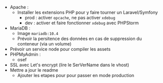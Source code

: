 - Apache : 
    - Installer les extensions PHP pour y faire tourner un Laravel/Symfony
        - prod : activer `opcache`, ne pas activer `xdebug`
        - dev : activer et faire fonctionner `xdebug` avec PHPStorm
- MariaDB :
    - Image `mariadb:10.4`
    - Prévoir la persitence des données en cas de suppression du conteneur (via un volume)
- Prévoir un service node pour compiler les assets 
- PHPMyAdmin :
    - osef
- SSL avec Let's encrypt (lire le SerVerName dans le vhost)
- Mettre a jour le readme
    - Ajouter les etapes pour pour passer en mode production 
